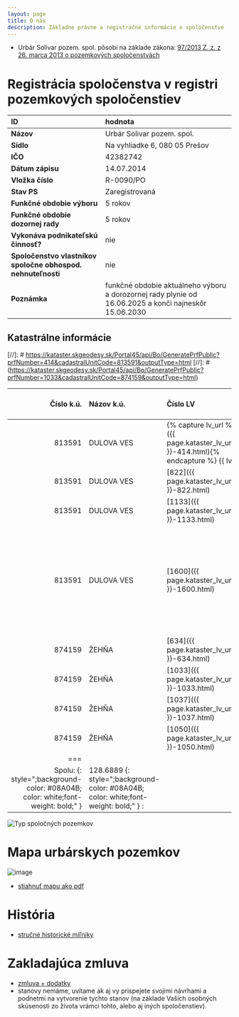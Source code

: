 ```yaml
---
layout: page
title: O nás
description: Základne právne a registračné informácie o spoločenstve
---
```


- Urbár Solivar pozem. spol. pôsobí na základe zákona: [97/2013 Z. z. z 26. marca 2013 o pozemkových spoločenstvách](https://www.slov-lex.sk/pravne-predpisy/SK/ZZ/2013/97/) 

# Registrácia spoločenstva v registri pozemkových spoločenstiev

| ID | hodnota |
| :---------- | :-------------------------------------------------------- |
| **Názov** | Urbár Solivar pozem. spol. |
| **Sídlo** | Na vyhliadke 6, 080 05	Prešov	 |
| **IČO** | 42382742 |
| **Dátum zápisu** | 14.07.2014 |
| **Vložka číslo** | R-0090/PO |
| **Stav PS** | Zaregistrovaná |
| **Funkčné obdobie výboru** | 5 rokov |
| **Funkčné obdobie dozornej rady** | 5 rokov |
| **Vykonáva podnikateľskú činnosť?** | nie |
| **Spoločenstvo vlastníkov spoločne obhospod. nehnuteľnosti** | nie |
| **Poznámka** | funkčné obdobie aktuálneho výboru a dorozornej rady plynie od 	16.06.2025 a konči najneskôr 	15.06.2030 |

## Katastrálne informácie
[//]: # https://kataster.skgeodesy.sk/Portal45/api/Bo/GeneratePrfPublic?prfNumber=414&cadastralUnitCode=813591&outputType=html
[//]: # (https://kataster.skgeodesy.sk/Portal45/api/Bo/GeneratePrfPublic?prfNumber=1033&cadastralUnitCode=874159&outputType=html) 

| Číslo k.ú. | Názov k.ú. | Číslo LV | Poznámka (typ pozemkov)|Výmera [ha]|
|----------: | :--------- | :------- | :--------| --------:|
| 813591 | DULOVA VES | {% capture lv_url %}[414]({{ page.kataster_lv_uri_prefix }}-414.html){% endcapture %}  {{ lv_url }} | TPP |	5.9829	|	
| 813591 | DULOVA VES | [822]({{ page.kataster_lv_uri_prefix }}-822.html) | TPP, orná pôda |19.0824		|	
| 813591 | DULOVA VES | [1133]({{ page.kataster_lv_uri_prefix }}-1133.html) | Zastavaná plocha a nádvorie|0.0127		|	
| 813591 | DULOVA VES | [1600]({{ page.kataster_lv_uri_prefix }}-1600.html)| Lesný pozemok, Ostatná plocha, Trvalý trávny porast, Vodná plocha, Zastavaná plocha a nádvorie |43.9012|
| 874159 | ŽEHŇA | [634]({{ page.kataster_lv_uri_prefix }}-634.html)	    | TPP |	0.0518|
| 874159 | ŽEHŇA | [1033]({{ page.kataster_lv_uri_prefix }}-1033.html)     | TPP | 24.4756|	
| 874159 | ŽEHŇA | [1037]({{ page.kataster_lv_uri_prefix }}-1037.html)     | Lesný pozemok |35.1536|
| 874159 | ŽEHŇA | [1050]({{ page.kataster_lv_uri_prefix }}-1050.html)     | Lesný pozemok |0.0287|
|===
| Spolu:   {: style=";background-color: #08A04B; color: white;font-weight: bold;" }  | 128.6889  {: style=";background-color: #08A04B; color: white;font-weight: bold;" }  :||||

![Typ spoločných pozemkov](https://github.com/user-attachments/assets/a14b834c-ce20-4120-9a46-1a3f0e7e6fdf)

# Mapa urbárskych pozemkov
![image](/assets/img/2024-12-25-MapaUrbaru-small.png)
- [stiahnuť mapu ako pdf](/assets/2024-12-25-UrbarskePozemky.pdf)

# História
- [stručné historické míľniky](/historia/)

# Zakladajúca zmluva
- [zmluva + dodatky](/docs/)
- stanovy nemáme, uvítame ak aj vy prispejete svojimi návrhami a podnetmi na vytvorenie tychto stanov (na základe Vašich osobných skúsenosti zo života vrámci tohto, alebo aj iných spoločenstiev).
